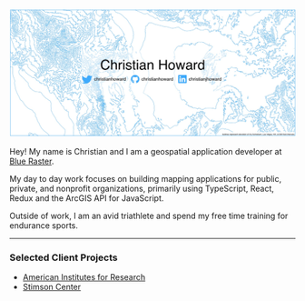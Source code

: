[![christian howard banner](https://github.com/christianhoward/christianhoward/blob/master/header.jpg)](https://www.christianhoward.net)

Hey! My name is Christian and I am a geospatial application developer at [Blue Raster](https://www.blueraster.com/).

My day to day work focuses on building mapping applications for public, private, and nonprofit organizations, primarily using TypeScript, React, Redux and the ArcGIS API for JavaScript.

Outside of work, I am an avid triathlete and spend my free time training for endurance sports.

---
### Selected Client Projects
- [American Institutes for Research](https://www.blueraster.com/workforce-development)
- [Stimson Center](https://www.blueraster.com/mekong-infrastructure-tracker/)

